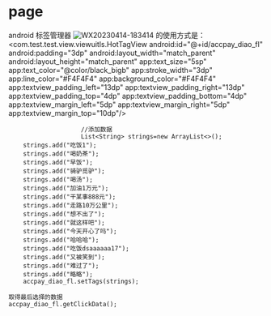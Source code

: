 # page
android 标签管理器
![WX20230414-183414](https://user-images.githubusercontent.com/26162088/232022130-c8371f59-8840-4e00-b645-53f5687b40bb.png)
的使用方式是：
 <com.test.test.view.viewuitls.HotTagView
                        android:id="@+id/accpay_diao_fl"
                        android:padding="3dp"
                        android:layout_width="match_parent"
                        android:layout_height="match_parent"
                        app:text_size="5sp"
                        app:text_color="@color/black_bigb"
                        app:stroke_width="3dp"
                        app:line_color="#F4F4F4"
                        app:background_color="#F4F4F4"
                        app:textview_padding_left="13dp"
                        app:textview_padding_right="13dp"
                        app:textview_padding_top="4dp"
                        app:textview_padding_bottom="4dp"
                        app:textview_margin_left="5dp"
                        app:textview_margin_right="5dp"
                        app:textview_margin_top="10dp"/>
                        
                        
                        //添加数据
                        List<String> strings=new ArrayList<>();
		strings.add("吃饭1");
		strings.add("喝奶茶");
		strings.add("早饭");
		strings.add("骑驴觅驴");
		strings.add("喝汤");
		strings.add("加油1万元");
		strings.add("干某事888元");
		strings.add("走路10万公里");
		strings.add("想不出了");
		strings.add("就这样吧");
		strings.add("今天开心了吗");
		strings.add("哈哈哈");
		strings.add("吃饭dsaaaaaa17");
		strings.add("又被笑到");
		strings.add("难过了");
		strings.add("略略");
		accpay_diao_fl.setTags(strings);
    
    取得最后选择的数据
    accpay_diao_fl.getClickData();
